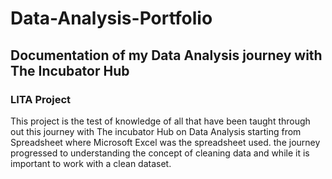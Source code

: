 # Data-Analysis-Portfolio
## Documentation of my Data Analysis journey with The Incubator Hub
### LITA Project
This project is the test of knowledge of all that have been taught through out this journey with The incubator Hub on Data Analysis starting from Spreadsheet where Microsoft Excel was the spreadsheet used. the journey progressed to understanding the concept of cleaning data and while it is important to work with a clean dataset. 
